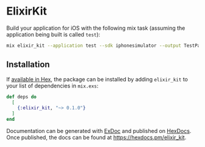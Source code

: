 # ElixirKit

Build your application for iOS with the following mix task (assuming the application being built is called `test`):

```sh
mix elixir_kit --application test --sdk iphonesimulator --output TestPackage
```

## Installation

If [available in Hex](https://hex.pm/docs/publish), the package can be installed
by adding `elixir_kit` to your list of dependencies in `mix.exs`:

```elixir
def deps do
  [
    {:elixir_kit, "~> 0.1.0"}
  ]
end
```

Documentation can be generated with [ExDoc](https://github.com/elixir-lang/ex_doc)
and published on [HexDocs](https://hexdocs.pm). Once published, the docs can
be found at <https://hexdocs.pm/elixir_kit>.

